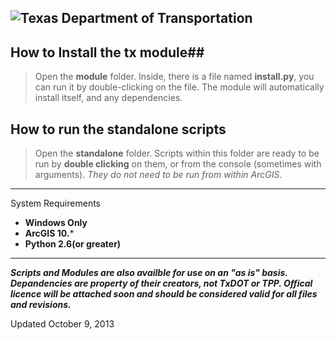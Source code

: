 ![Texas Department of Transportation](https://github.com/TxDOT/python/blob/master/TxDOT_small.png?raw=true)
----------

## How to Install the **tx** module##
	
> Open the **module** folder. Inside, there is a file named **install.py**, you can run it by double-clicking on the file. The module will automatically install itself, and any dependencies.


## How to run the **standalone** scripts ##

> Open the **standalone** folder. Scripts within this folder are ready to be run by **double clicking** on them, or from the console (sometimes with arguments).  *They do not need to be run from within ArcGIS*.

----------

System Requirements
- **Windows Only**
- **ArcGIS 10.***
- **Python 2.6(or greater)**

----------

***Scripts and Modules are also availble for use on an "as is" basis. Depandencies are property of their creators, not TxDOT or TPP. Offical licence will be attached soon and should be considered valid for all files and revisions.*** 

Updated October 9, 2013

